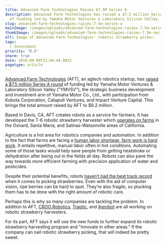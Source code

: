 ```yaml
---
title: Advanced Farm Technologies Raises $7.5M Series A
description: Advanced Farm Technologies has raised a $7.5 million Series A round
  of funding led by Yamaha Motor Ventures & Laboratory Silicon Valley.
slug: advanced-farm-technologies-raises-7-5m-series-a
mainImage: /images/uploads/advanced-farm-technologies-raises-7.5m-series-a-featured.jpg
thumbImage: /images/uploads/advanced-farm-technologies-raises-7.5m-series-a-thumb.jpg
alt: Image of Advanced Farm Technologies' robotic strawberry picker.
tags:
  - Investment
priority: "0.5"
share: true
date: 2019-09-09T21:04:44.002Z
pagetype: article
---
```

[Advanced Farm Technologies](https://advanced.farm/) (AFT), an agtech robotics startup, has [raised a $7.5 million Series A round](https://www.businesswire.com/news/home/20190827005097/en/Yamaha-Motor-Ventures-Laboratory-Silicon-Valley-Leads) of funding led by Yamaha Motor Ventures & Laboratory Silicon Valley ("YMVSV"), the strategic business development and investment arm of Yamaha Motor Co., Ltd., with participation from Kubota Corporation, Catapult Ventures, and Impact Venture Capital. This brings the total amount raised by AFT to $9.2 million.

Based in Davis, CA, AFT creates robots as a service for farmers. It has developed the T-6 robotic strawberry harvester which [operates on farms](https://agfundernews.com/yamaha-leads-7-5m-series-a-in-strawberry-harvesting-robot) in the Oxnard, Santa Maria, and Salinas-Watsonville areas of California.

Agriculture is a hot area for robotics companies and automation. In addition to the fact that farms are facing a [human labor shortage, farm work is hard work](https://www.fb.org/viewpoints/another-year-of-farm-labor-shortages). It entails repetitive, manual labor often in hot conditions. Automating some of those tasks would help save people from getting heatstroke or dehydration after being out in the fields all day. Robots can also pave the way towards more efficient farming with precision application of water and pesticides.

Despite their potential benefits, robots [haven’t had the best track record](https://www.npr.org/sections/thesalt/2018/03/20/592857197/robots-are-trying-to-pick-strawberries-so-far-theyre-not-very-good-at-it) when it comes to picking strawberries. Even with the aid of computer vision, ripe berries can be hard to spot. They’re also fragile, so plucking them has to be done with the right amount of robotic care.

Perhaps this is why so many companies are tackling the problem. In addition to AFT, [CROO Robotics](https://www.harvestcroorobotics.com/), [Traptic](https://www.traptic.com/), and [Agrobot](https://www.agrobot.com/) are all working on robotic strawberry harvesters.

For its part, AFT says it will use the new funds to further expand its robotic strawberry harvesting program and "innovate in other areas." If the company can nail robotic strawberry picking, that will indeed be pretty sweet.